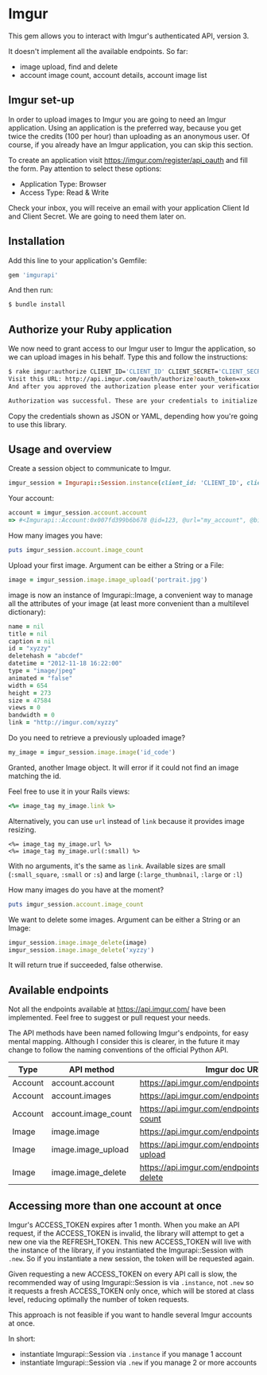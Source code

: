 # Imgur

This gem allows you to interact with Imgur's authenticated API, version 3.

It doesn't implement all the available endpoints. So far:
- image upload, find and delete
- account image count, account details, account image list

## Imgur set-up

In order to upload images to Imgur you are going to need an Imgur application. Using an application is the preferred way, because you get twice the credits (100 per hour) than uploading as an anonymous user.
Of course, if you already have an Imgur application, you can skip this section.

To create an application visit https://imgur.com/register/api_oauth and fill the form. Pay attention to select these options:
- Application Type: Browser
- Access Type: Read & Write

Check your inbox, you will receive an email with your application Client Id and Client Secret. We are going to need them later on.

## Installation

Add this line to your application's Gemfile:
```ruby
gem 'imgurapi'
```

And then run:
```bash
$ bundle install
```

## Authorize your Ruby application

We now need to grant access to our Imgur user to Imgur the application, so we can upload images in his behalf. Type this and follow the instructions:
```bash
$ rake imgur:authorize CLIENT_ID='CLIENT_ID' CLIENT_SECRET='CLIENT_SECRET'
Visit this URL: http://api.imgur.com/oauth/authorize?oauth_token=xxx
And after you approved the authorization please enter your verification code: yyy

Authorization was successful. These are your credentials to initialize the library:
```

Copy the credentials shown as JSON or YAML, depending how you're going to use this library.

## Usage and overview

Create a session object to communicate to Imgur.
```ruby
imgur_session = Imgurapi::Session.instance(client_id: 'CLIENT_ID', client_secret: 'CLIENT_SECRET', refresh_token: 'REFRESH_TOKEN')
```

Your account:
```ruby
account = imgur_session.account.account
=> #<Imgurapi::Account:0x007fd399b6b678 @id=123, @url="my_account", @bio=nil, @reputation=7, @created=1352279501, @pro_expiration=false>
```

How many images you have:
```ruby
puts imgur_session.account.image_count
```

Upload your first image. Argument can be either a String or a File:
```ruby
image = imgur_session.image.image_upload('portrait.jpg')
```

image is now an instance of Imgurapi::Image, a convenient way to manage all the attributes of your image (at least more convenient than a multilevel dictionary):
```ruby
name = nil
title = nil
caption = nil
id = "xyzzy"
deletehash = "abcdef"
datetime = "2012-11-18 16:22:00"
type = "image/jpeg"
animated = "false"
width = 654
height = 273
size = 47584
views = 0
bandwidth = 0
link = "http://imgur.com/xyzzy"
```

Do you need to retrieve a previously uploaded image?
```ruby
my_image = imgur_session.image.image('id_code')
```
Granted, another Image object. It will error if it could not find an image matching the id.

Feel free to use it in your Rails views:
```ruby
<%= image_tag my_image.link %>
```

Alternatively, you can use `url` instead of `link` because it provides image resizing.
```
<%= image_tag my_image.url %>
<%= image_tag my_image.url(:small) %>
```
With no arguments, it's the same as `link`.
Available sizes are small (`:small_square`, `:small` or `:s`) and large (`:large_thumbnail`, `:large` or `:l`)

How many images do you have at the moment?
```ruby
puts imgur_session.account.image_count
```

We want to delete some images. Argument can be either a String or an Image:
```ruby
imgur_session.image.image_delete(image)
imgur_session.image.image_delete('xyzzy')
```
It will return true if succeeded, false otherwise.

## Available endpoints

Not all the endpoints available at https://api.imgur.com/ have been implemented.
Feel free to suggest or pull request your needs.

The API methods have been named following Imgur's endpoints, for easy mental mapping.
Although I consider this is clearer, in the future it may change to follow the naming conventions of the official Python API.

| Type | API method | Imgur doc URL |
|---|---|---|
| Account | account.account | https://api.imgur.com/endpoints/account#account |
| Account | account.images | https://api.imgur.com/endpoints/account#images |
| Account | account.image_count | https://api.imgur.com/endpoints/account#image-count |
| Image | image.image | https://api.imgur.com/endpoints/image#image |
| Image | image.image_upload | https://api.imgur.com/endpoints/image#image-upload |
| Image | image.image_delete | https://api.imgur.com/endpoints/image#image-delete |

## Accessing more than one account at once

Imgur's ACCESS_TOKEN expires after 1 month. When you make an API request, if the ACCESS_TOKEN is invalid, the library will attempt to get a new one via the REFRESH_TOKEN. This new ACCESS_TOKEN will live with the instance of the library, if you instantiated the Imgurapi::Session with `.new`. So if you instantiate a new session, the token will be requested again.

Given requesting a new ACCESS_TOKEN on every API call is slow, the recommended way of using Imgurapi::Session is via `.instance`, not `.new` so it requests a fresh ACCESS_TOKEN only once, which will be stored at class level, reducing optimally the number of token requests.

This approach is not feasible if you want to handle several Imgur accounts at once.

In short:
 - instantiate Imgurapi::Session via `.instance` if you manage 1 account
 - instantiate Imgurapi::Session via `.new` if you manage 2 or more accounts
